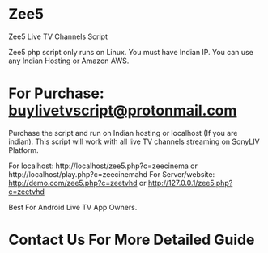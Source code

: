 # Zee5
Zee5 Live TV Channels Script 

Zee5 php script only runs on Linux. You must have Indian IP. You can use any Indian Hosting or Amazon AWS.

# For Purchase: buylivetvscript@protonmail.com
Purchase the script and run on Indian hosting or localhost (If you are indian). This script will work with all live TV channels streaming on SonyLIV Platform.

For localhost: http://localhost/zee5.php?c=zeecinema or http://localhost/play.php?c=zeecinemahd For Server/website: http://demo.com/zee5.php?c=zeetvhd or http://127.0.0.1/zee5.php?c=zeetvhd

Best For Android Live TV App Owners.

# Contact Us For More Detailed Guide
